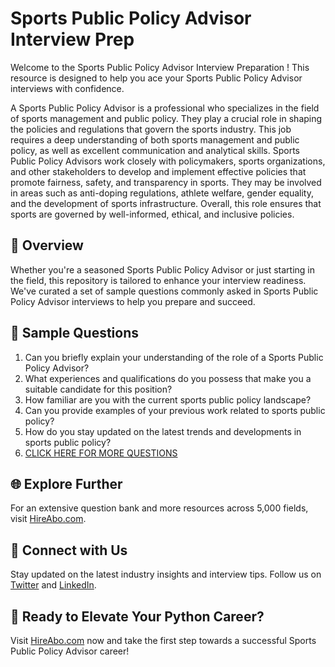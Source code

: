 # Sports Public Policy Advisor Interview Prep

Welcome to the Sports Public Policy Advisor Interview Preparation ! This resource is designed to help you ace your Sports Public Policy Advisor interviews with confidence.

A Sports Public Policy Advisor is a professional who specializes in the field of sports management and public policy. They play a crucial role in shaping the policies and regulations that govern the sports industry. This job requires a deep understanding of both sports management and public policy, as well as excellent communication and analytical skills. Sports Public Policy Advisors work closely with policymakers, sports organizations, and other stakeholders to develop and implement effective policies that promote fairness, safety, and transparency in sports. They may be involved in areas such as anti-doping regulations, athlete welfare, gender equality, and the development of sports infrastructure. Overall, this role ensures that sports are governed by well-informed, ethical, and inclusive policies.

## 🚀 Overview

Whether you're a seasoned Sports Public Policy Advisor or just starting in the field, this repository is tailored to enhance your interview readiness. We've curated a set of sample questions commonly asked in Sports Public Policy Advisor interviews to help you prepare and succeed.

## 📝 Sample Questions

1. Can you briefly explain your understanding of the role of a Sports Public Policy Advisor?
2. What experiences and qualifications do you possess that make you a suitable candidate for this position?
3. How familiar are you with the current sports public policy landscape?
4. Can you provide examples of your previous work related to sports public policy?
5. How do you stay updated on the latest trends and developments in sports public policy?
6. [CLICK HERE FOR MORE QUESTIONS](https://hireabo.com/job/15_2_45/Sports%20Public%20Policy%20Advisor)

## 🌐 Explore Further

For an extensive question bank and more resources across 5,000 fields, visit [HireAbo.com](https://www.hireabo.com).

## 📱 Connect with Us

Stay updated on the latest industry insights and interview tips. Follow us on [Twitter](https://twitter.com/hireabo) and [LinkedIn](https://www.linkedin.com/in/hire-abo-3609972a8/).

## 🚀 Ready to Elevate Your Python Career?

Visit [HireAbo.com](https://www.hireabo.com) now and take the first step towards a successful Sports Public Policy Advisor career!